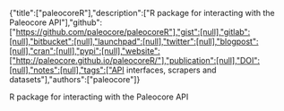 {"title":["paleocoreR"],"description":["R package for interacting with the Paleocore API"],"github":["https://github.com/paleocore/paleocoreR"],"gist":[null],"gitlab":[null],"bitbucket":[null],"launchpad":[null],"twitter":[null],"blogpost":[null],"cran":[null],"pypi":[null],"website":["http://paleocore.github.io/paleocoreR/"],"publication":[null],"DOI":[null],"notes":[null],"tags":["API interfaces, scrapers and datasets"],"authors":["paleocore"]}

R package for interacting with the Paleocore API